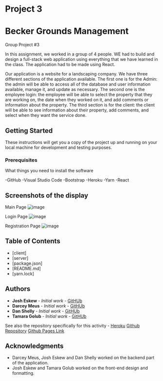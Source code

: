 # Project 3

# Becker Grounds Management

Group Project #3

In this assignment, we worked in a group of 4 people. WE had to build and design a full-stack web application using everything that we have learned in the class. The application had to be made using React. 

Our application is a website for a landscaping company. We have three different sections of the application available. The first one is for the Admin: the admin will be able to access all of the database and user information available, manage it, and update as necessary. The second one is the employee login: the employee will be able to select the property that they are working on, the date when they worked on it, and add comments or information about the property. The third section is for the client: the client will be able to see information about their property, add comments, and select when they want the service done. 

## Getting Started

These instructions will get you a copy of the project up and running on your local machine for development and testing purposes. 

### Prerequisites

What things you need to install the software 

-GitHub
-Visual Studio Code
-Bootstrap
-Heroku
-Yarn
-React


## Screenshots of the display

Main Page
![image](https://user-images.githubusercontent.com/55814090/72128630-8b3ad180-3341-11ea-91cd-5159d2017a1f.png)

Login Page
![image](https://user-images.githubusercontent.com/55814090/72128665-a574af80-3341-11ea-86e4-0e29055f15c8.png)

Registration Page
![image](https://user-images.githubusercontent.com/55814090/72128699-c210e780-3341-11ea-99bc-3bcd98dfc181.png)


## Table of Contents

* [client]
* [server]
* [package.json]
* [README.md]
* [yarn.lock]

## Authors

* **Josh Eskew** - *Initial work* - [GitHUb](#)
* **Darcey Meus** - *Initial work* - [GitHUb](#)
* **Dan Shelly** - *Initial work* - [GitHUb](#)
* **Tamara Golub** - *Initial work* - [GitHUb](#)

See also the repository specifically for this activity - 
[Heroku](https://guarded-scrubland-18440.herokuapp.com/) 
[Github Repository](https://github.com/GTJ82/project-3-starter)
[Github Pages Link]() 


## Acknowledgments

* Darcey Meus, Josh Eskew and Dan Shelly worked on the backend part of the application.
* Josh Eskew and Tamara Golub worked on the front-end design and formatting. 



